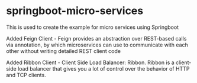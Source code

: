 # springboot-micro-services
This is used to create the example for micro services using Springboot 

Added Feign Client - Feign provides an abstraction over REST-based calls via annotation, by which microservices can use to communicate with each other without writing detailed REST client code

Added Ribbon Client - Client Side Load Balancer: Ribbon. Ribbon is a client-side load balancer that gives you a lot of control over the behavior of HTTP and TCP clients.